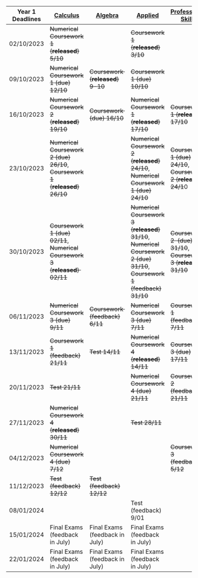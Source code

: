 | Year 1 Deadlines | [Calculus](MTH1002%20Calculus.md)                                                           | [Algebra](MTH1001%20Algebra.md)                        | [Applied](PHY1002%20Geometrical%20Optics,%20Waves,%20and%20Mechanics.md)                                                                                                    | [Professional Skills](MTH1007%20Professional%20Skills%20and%20Group%20Study.md)                                      | [Computer Algebra](MTH1006%20Computer%20Algebra%20and%20Technical%20Computing.md)              |
| ---------------- | ------------------------------------------------------------------ | ------------------------------ | ---------------------------------------------------------------------------------------------------------- | -------------------------------------------------------- | ----------------------------- |
| 02/10/2023       | ~~Numerical Coursework 1 (**released**) 5/10~~                             |                                | ~~Coursework 1 (**released**) 3/10~~                                                                               |                                                          |                               |
| 09/10/2023       | ~~Numerical Coursework 1 (due) 12/10~~                                 | ~~Coursework  (**released**) 9-10~~    | ~~Coursework 1 (due) 10/10~~                                                                                   |                                                          |                               |
| 16/10/2023       | ~~Numerical Coursework 2 (**released**) 19/10~~                            | ~~Coursework  (due) 16/10~~        | ~~Numerical Coursework 1 (**released**) 17/10~~                                                                    | ~~Coursework 1 (**released**) 17/10~~                            |                               |
| 23/10/2023       | ~~Numerical Coursework 2 (due) 26/10~~, ~~Coursework 1 (**released**) 26/10~~  |                                | ~~Numerical Coursework 2 (**released**) 24/10~~, ~~Numerical Coursework 1 (due) 24/10~~                                | ~~Coursework 1 (due) 24/10~~, ~~Coursework 2 (**released**) 24/1~~0  | ~~Coursework 1 (**released**) 24/10~~ |
| 30/10/2023       | ~~Coursework 1 (due) 02/11~~, ~~Numerical Coursework 3 (**released**)  02/11~~ |                                | ~~Numerical Coursework 3 (**released**) 31/10~~, ~~Numerical Coursework 2 (due) 31/10~~, ~~Coursework 1 (feedback) 31/10~~ | ~~Coursework 2  (due) 31/10~~, ~~Coursework 3 (**released**) 31/10~~ |                               |
| 06/11/2023       | ~~Numerical Coursework 3 (due) 9/11~~                                  | ~~Coursework  (feedback) 6/11~~    | ~~Numerical Coursework 3 (due) 7/11~~                                                                          | ~~Coursework 1 (feedback) 7/11~~                             | ~~Coursework 1 (due) 10/11~~      |
| 13/11/2023       | ~~Coursework 1 (feedback) 21/11~~                                      | ~~Test 14/11~~                     | ~~Numerical Coursework 4 (**released**) 14/11~~                                                                    | ~~Coursework 3 (due) 17/11~~                                 |                               |
| 20/11/2023       | ~~Test 21/11~~                                                         |                                | ~~Numerical Coursework 4 (due) 21/11~~                                                                         | ~~Coursework 2 (feedback) 21/11~~                            |                               |
| 27/11/2023       | ~~Numerical Coursework 4 (**released**) 30/11~~                            |                                | ~~Test 28/11~~                                                                                                 |                                                          | ~~Coursework 1 (feedback) 6/12~~  |
| 04/12/2023       | ~~Numerical Coursework 4 (due) 7/12~~                                  |                                |                                                                                                            | ~~Coursework 3 (feedback) 5/12~~                             | ~~Logbook (due) 8/12~~            |
| 11/12/2023       | ~~Test (feedback) 12/12~~                                              | ~~Test (feedback) 12/12~~          |                                                                                                            |                                                          | ~~Test 12/12~~                    |
| 08/01/2024       |                                                                    |                                | Test (feedback) 9/01                                                                                       |                                                          |                               |
| 15/01/2024       | Final Exams (feedback in July)                                     | Final Exams (feedback in July) | Final Exams (feedback in July)                                                                             |                                                          | Logbook (feedback) 24/01      |
| 22/01/2024       | Final Exams (feedback in July)                                     | Final Exams (feedback in July) | Final Exams (feedback in July)                                                                             |                                                          | Test (feedback) 23/01         |

